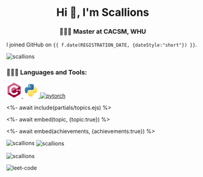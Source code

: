 <h1 align="center">Hi 👋, I'm Scallions</h1>
<h3 align="center">👨🏻‍🎓 Master at CACSM, WHU</h3>

I joined GitHub on `{{ f.date(REGISTRATION_DATE, {dateStyle:"short"}) }}`.

<p align="left"> <img src="https://komarev.com/ghpvc/?username=scallions&label=Profile%20views&color=0e75b6&style=flat" alt="scallions" /> </p>

<h3 align="left">🧑🏻‍💻 Languages and Tools:</h3>
<p align="left"> <a href="https://www.w3schools.com/cpp/" target="_blank"> <img src="https://raw.githubusercontent.com/devicons/devicon/master/icons/cplusplus/cplusplus-original.svg" alt="cplusplus" width="40" height="40"/> </a> <a href="https://www.python.org" target="_blank"> <img src="https://raw.githubusercontent.com/devicons/devicon/master/icons/python/python-original.svg" alt="python" width="40" height="40"/> </a> <a href="https://pytorch.org/" target="_blank"> <img src="https://www.vectorlogo.zone/logos/pytorch/pytorch-icon.svg" alt="pytorch" width="40" height="40"/> </a></p>

<%- await include(partials/topics.ejs) %>

<%- await embed(topic, {topic:true}) %>

<%- await embed(achievements, {achievements:true}) %>

<p><img align="left" src="https://github-readme-stats.vercel.app/api/top-langs?username=scallions&show_icons=true&locale=en&layout=compact" alt="scallions" /></p>

<p>&nbsp;<img align="center" src="https://github-readme-stats.vercel.app/api?username=scallions&show_icons=true&locale=en" alt="scallions" /></p>

<p><img align="center" src="https://github-readme-streak-stats.herokuapp.com/?user=scallions&" alt="scallions" /></p>

![leet-code](https://stats.justsong.cn/api/leetcode?username=scallions&cn=true)
